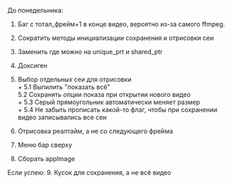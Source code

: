 До понедельника:

1. Баг с тотал_фрейм+1 в конце видео, вероятно из-за самого ffmpeg.

2. Сократить методы инициализации сохранения и отрисовки сеи
3. Заменить где можно на unique_prt и shared_ptr
4. Доксиген

5. Выбор отдельных сеи для отрисовки
   <br> + 5.1 Выпилить "показать всё"
   <br> 5.2 Сохранять опции показа при открытии нового видео
   <br> + 5.3 Серый прямоугольник автоматически меняет размер
   <br> + 5.4 Не забыть прописать какой-то флаг, чтобы при сохранении видео записывались все сеи     


7. Отрисовка реалтайм, а не со следующего фрейма

8. Меню бар сверху
9. Сборать appImage

Если успею:
9. Кусок для сохранения, а не всё видео

